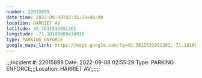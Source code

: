 ```yaml
---
number: 22015899
date_time: 2022-09-08T02:55:29+00:00
location: HARRIET AV
latitude: 42.3811531951301
longitude: -71.18108808434916
type: PARKING ENFORCE
google_maps_link: https://maps.google.com/?q=42.3811531951301,-71.18108808434916
---
```


;;;Incident #: 22015899  Date: 2022-09-08 02:55:29   Type: PARKING ENFORCE;;;Location: HARRIET AV;;;;;;
